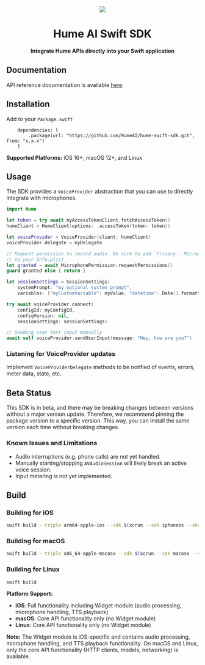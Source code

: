 <div align="center">
  <img src="https://storage.googleapis.com/hume-public-logos/hume/hume-banner.png">
  <h1>Hume AI Swift SDK</h1>

  <p>
    <strong>Integrate Hume APIs directly into your Swift application</strong>
  </p>
</div>

## Documentation

API reference documentation is available [here](https://dev.hume.ai/reference/).

## Installation

Add to your `Package.swift`

```
    dependencies: [
        .package(url: "https://github.com/HumeAI/hume-swift-sdk.git", from: "x.x.x")
    ]
```

**Supported Platforms:** iOS 16+, macOS 12+, and Linux

## Usage

The SDK provides a `VoiceProvider` abstraction that you can use to directly integrate
with microphones. 

```swift
import Hume

let token = try await myAccessTokenClient.fetchAccessToken()
humeClient = HumeClient(options: .accessToken(token: token))

let voiceProvider = VoiceProvider(client: humeClient)
voiceProvider.delegate = myDelegate

// Request permission to record audio. Be sure to add `Privacy - Microphone Usage Description`
// to your Info.plist
let granted = await MicrophonePermission.requestPermissions()
guard granted else { return }

let sessionSettings = SessionSettings(
    systemPrompt: "my optional system prompt",
    variables: ["myCustomVariable": myValue, "datetime": Date().formattedForSessionSettings()])

try await voiceProvider.connect(
    configId: myConfigId,
    configVersion: nil,
    sessionSettings: sessionSettings)

// Sending user text input manually
await self.voiceProvider.sendUserInput(message: "Hey, how are you?")
```

### Listening for VoiceProvider updates
Implement `VoiceProviderDelegate` methods to be notified of events, errors, meter data, state, etc.  


## Beta Status
This SDK is in beta, and there may be breaking changes between versions without a major 
version update. Therefore, we recommend pinning the package version to a specific version. 
This way, you can install the same version each time without breaking changes.

### Known Issues and Limitations
- Audio interruptions (e.g. phone calls) are not yet handled.
- Manually starting/stopping `AVAudioSession` will likely break an active voice session.
- Input metering is not yet implemented.

## Build

### Building for iOS
```bash
swift build --triple arm64-apple-ios --sdk $(xcrun --sdk iphoneos --show-sdk-path)
```

### Building for macOS
```bash
swift build --triple x86_64-apple-macosx --sdk $(xcrun --sdk macosx --show-sdk-path)
```

### Building for Linux
```bash
swift build
```

**Platform Support:**
- **iOS**: Full functionality including Widget module (audio processing, microphone handling, TTS playback)
- **macOS**: Core API functionality only (no Widget module)
- **Linux**: Core API functionality only (no Widget module)

**Note:** The Widget module is iOS-specific and contains audio processing, microphone handling, and TTS playback functionality. On macOS and Linux, only the core API functionality (HTTP clients, models, networking) is available.
